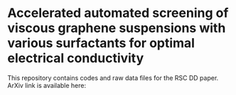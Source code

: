 # Accelerated automated screening of viscous graphene suspensions with various surfactants for optimal electrical conductivity

This repository contains codes and raw data files for the RSC DD paper. ArXiv link is available here:

